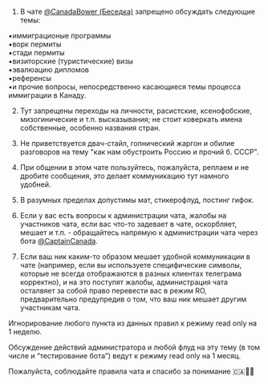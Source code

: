 1. В чате [@CanadaBower (Беседка)](https://t.me/CanadaBower) запрещено обсуждать следующие темы:

▪️иммиграционые программы  
▪️ворк пермиты  
▪️стади пермиты  
▪️визиторские (туристические) визы   
▪️эвалюацию дипломов  
▪️референсы  
▪️и прочие вопросы, непосредственно касающиеся темы процесса иммиграции в Канаду.  

2. Тут запрещены переходы на личности, расистские, ксенофобские, мизогинические и т.п. высказывания; не стоит коверкать имена собственные, особенно названия стран. 

3. Не приветствуется двач-стайл, гопнический жаргон и обилие разговоров на тему "как нам обустроить Россию и прочий б. СССР".

4. При общении в этом чате пользуйтесь, пожалуйста, реплаем и не дробите сообщения, это делает коммуникацию тут намного удобней. 

5. В разумных пределах допустимы мат, стикерофлуд, постинг гифок.

6. Если у вас есть вопросы к администрации чата, жалобы на участников чата, если вас что-то задевает в чате, оскорбляет, мешает и т.п. - обращайтесь напрямую к администрации чата через бота [@CaptainCanada](https://t.me/CanadaBower).

7. Если ваш ник каким-то образом мешает удобной коммуникации в чате (например, если вы используете специфические символы, которые не всегда отображаются в разных клиентах телеграма корректно), и на это поступят жалобы, администрация чата осталвяет за собой право перевести вас в режим RO, предварительно предупредив о том, что ваш ник мешает другим участникам чата. 

Игнорирование любого пункта из данных правил к режиму read only на 1 неделю. 

Обсуждение действий администратора и любой флуд на эту тему (в том числе и “тестирование бота”) ведут к режиму read only на 1 месяц. 

Пожалуйста, соблюдайте правила чата и спасибо за понимание 🇨🇦👍🏻
